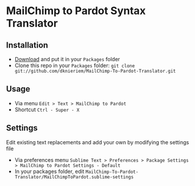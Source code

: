 MailChimp to Pardot Syntax Translator
===

Installation
---

* [Download](https://github.com/dknieriem/MailChimp-To-Pardot-Translator/archive/master.zip) and put it in your `Packages` folder
* Clone this repo in your `Packages` folder: `git clone git://github.com/dknieriem/MailChimp-To-Pardot-Translator.git`

Usage
---

* Via menu `Edit > Text > MailChimp to Pardot`
* Shortcut `Ctrl - Super - X`

Settings
---

Edit existing text replacements and add your own by modifying the settings file
* Via preferences menu `Sublime Text > Preferences > Package Settings > MailChimp to Pardot Settings - Default`
* In your packages folder, edit `MailChimp-To-Pardot-Translator/MailChimpToPardot.sublime-settings`